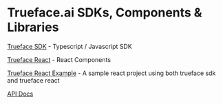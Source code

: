 # Trueface.ai SDKs, Components & Libraries

[Trueface SDK](../../tree/master/trueface-sdk) - Typescript / Javascript SDK

[Trueface React](../../tree/master/trueface-react) - React Components

[Trueface React Example](../../tree/master/trueface-react-example) - A sample react project using both trueface sdk and trueface react

[API Docs](https://getchui.github.io/Trueface.ai_SDK/)
